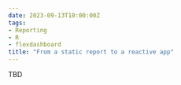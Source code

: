 ```yaml
---
date: 2023-09-13T10:00:00Z
tags:
- Reporting
- R
- flexdashboard
title: "From a static report to a reactive app"
---
```


TBD